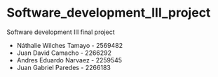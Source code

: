 # Software_development_III_project
Software development III final project

- Náthalie Wilches Tamayo - 2569482  
- Juan David Camacho - 2266292  
- Andres Eduardo Narvaez - 2259545  
- Juan Gabriel Paredes - 2266183  
